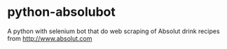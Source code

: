 # python-absolubot
A python with selenium bot that do web scraping of Absolut drink recipes from http://www.absolut.com
